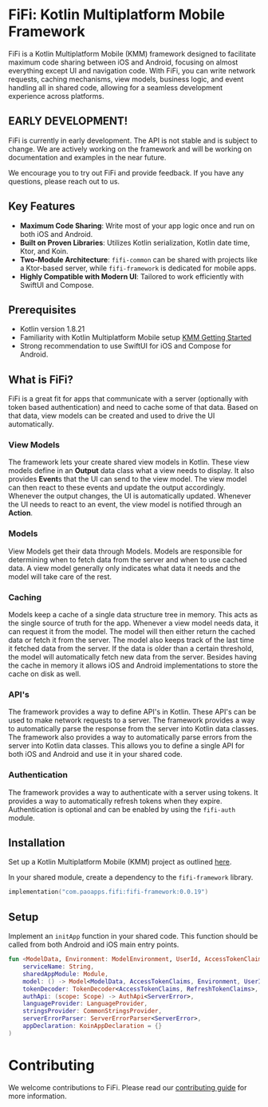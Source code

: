 # FiFi: Kotlin Multiplatform Mobile Framework

FiFi is a Kotlin Multiplatform Mobile (KMM) framework designed to facilitate maximum code sharing between iOS and Android, focusing on almost everything except UI and navigation code. With FiFi, you can write network requests, caching mechanisms, view models, business logic, and event handling all in shared code, allowing for a seamless development experience across platforms.

## EARLY DEVELOPMENT!

FiFi is currently in early development. The API is not stable and is subject to change. We are actively working on the framework and will be working on documentation and examples in the near future.

We encourage you to try out FiFi and provide feedback. If you have any questions, please reach out to us.

## Key Features
* **Maximum Code Sharing**: Write most of your app logic once and run on both iOS and Android.
* **Built on Proven Libraries**: Utilizes Kotlin serialization, Kotlin date time, Ktor, and Koin.
* **Two-Module Architecture**: `fifi-common` can be shared with projects like a Ktor-based server, while `fifi-framework` is dedicated for mobile apps.
* **Highly Compatible with Modern UI**: Tailored to work efficiently with SwiftUI and Compose.

## Prerequisites
* Kotlin version 1.8.21
* Familiarity with Kotlin Multiplatform Mobile setup [KMM Getting Started](https://kotlinlang.org/docs/multiplatform-mobile-getting-started.html)
* Strong recommendation to use SwiftUI for iOS and Compose for Android.

## What is FiFi?

FiFi is a great fit for apps that communicate with a server (optionally with token based authentication) and need to cache some of that data. Based on that data, view models can be created and used to drive the UI automatically.

### View Models

The framework lets your create shared view models in Kotlin. These view models define in an **Output** data class what a view needs to display. It also provides **Event**s that the UI can send to the view model. The view model can then react to these events and update the output accordingly. Whenever the output changes, the UI is automatically updated. Whenever the UI needs to react to an event, the view model is notified through an **Action**.

### Models

View Models get their data through Models. Models are responsible for determining when to fetch data from the server and when to use cached data. A view model generally only indicates what data it needs and the model will take care of the rest.

### Caching

Models keep a cache of a single data structure tree in memory. This acts as the single source of truth for the app. Whenever a view model needs data, it can request it from the model. The model will then either return the cached data or fetch it from the server. The model also keeps track of the last time it fetched data from the server. If the data is older than a certain threshold, the model will automatically fetch new data from the server. Besides having the cache in memory it allows iOS and Android implementations to store the cache on disk as well.

### API's

The framework provides a way to define API's in Kotlin. These API's can be used to make network requests to a server. The framework provides a way to automatically parse the response from the server into Kotlin data classes. The framework also provides a way to automatically parse errors from the server into Kotlin data classes. This allows you to define a single API for both iOS and Android and use it in your shared code.

### Authentication

The framework provides a way to authenticate with a server using tokens. It provides a way to automatically refresh tokens when they expire. Authentication is optional and can be enabled by using the `fifi-auth` module.

## Installation

Set up a Kotlin Multiplatform Mobile (KMM) project as outlined [here](https://kotlinlang.org/docs/multiplatform-mobile-getting-started.html).

In your shared module, create a dependency to the `fifi-framework` library.

```kotlin
implementation("com.paoapps.fifi:fifi-framework:0.0.19")
```

## Setup

Implement an `initApp` function in your shared code. This function should be called from both Android and iOS main entry points.
```kotlin
fun <ModelData, Environment: ModelEnvironment, UserId, AccessTokenClaims: IdentifiableClaims, RefreshTokenClaims: Claims, ServerError, Api: ClientApi<AccessTokenClaims>> initKoinShared(
    serviceName: String,
    sharedAppModule: Module,
    model: () -> Model<ModelData, AccessTokenClaims, Environment, UserId, Api>,
    tokenDecoder: TokenDecoder<AccessTokenClaims, RefreshTokenClaims>,
    authApi: (scope: Scope) -> AuthApi<ServerError>,
    languageProvider: LanguageProvider,
    stringsProvider: CommonStringsProvider,
    serverErrorParser: ServerErrorParser<ServerError>,
    appDeclaration: KoinAppDeclaration = {}
)
```

# Contributing

We welcome contributions to FiFi. Please read our [contributing guide](CONTRIBUTING.md) for more information.